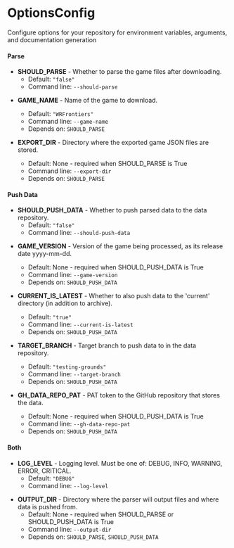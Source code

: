 # OptionsConfig
Configure options for your repository for environment variables, arguments, and documentation generation

<!-- BEGIN_GENERATED_OPTIONS -->
#### Parse

- **SHOULD_PARSE** - Whether to parse the game files after downloading.
  - Default: `"false"`
  - Command line: `--should-parse`

* **GAME_NAME** - Name of the game to download.
  - Default: `"WRFrontiers"`
  - Command line: `--game-name`
  - Depends on: `SHOULD_PARSE`

* **EXPORT_DIR** - Directory where the exported game JSON files are stored.
  - Default: None - required when SHOULD_PARSE is True
  - Command line: `--export-dir`
  - Depends on: `SHOULD_PARSE`


#### Push Data

- **SHOULD_PUSH_DATA** - Whether to push parsed data to the data repository.
  - Default: `"false"`
  - Command line: `--should-push-data`

* **GAME_VERSION** - Version of the game being processed, as its release date yyyy-mm-dd.
  - Default: None - required when SHOULD_PUSH_DATA is True
  - Command line: `--game-version`
  - Depends on: `SHOULD_PUSH_DATA`

* **CURRENT_IS_LATEST** - Whether to also push data to the 'current' directory (in addition to archive).
  - Default: `"true"`
  - Command line: `--current-is-latest`
  - Depends on: `SHOULD_PUSH_DATA`

* **TARGET_BRANCH** - Target branch to push data to in the data repository.
  - Default: `"testing-grounds"`
  - Command line: `--target-branch`
  - Depends on: `SHOULD_PUSH_DATA`

* **GH_DATA_REPO_PAT** - PAT token to the GitHub repository that stores the data.
  - Default: None - required when SHOULD_PUSH_DATA is True
  - Command line: `--gh-data-repo-pat`
  - Depends on: `SHOULD_PUSH_DATA`


#### Both

- **LOG_LEVEL** - Logging level. Must be one of: DEBUG, INFO, WARNING, ERROR, CRITICAL.
  - Default: `"DEBUG"`
  - Command line: `--log-level`

* **OUTPUT_DIR** - Directory where the parser will output files and where data is pushed from.
  - Default: None - required when SHOULD_PARSE or SHOULD_PUSH_DATA is True
  - Command line: `--output-dir`
  - Depends on: `SHOULD_PARSE`, `SHOULD_PUSH_DATA`


<!-- END_GENERATED_OPTIONS -->